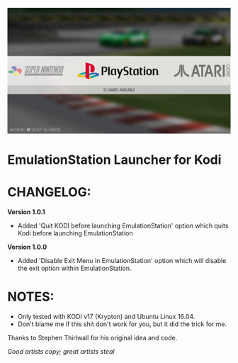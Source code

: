 ![icon](fanart.jpg)

EmulationStation Launcher for Kodi
==================================

CHANGELOG:
==========

**Version 1.0.1**
- Added 'Quit KODI before launching EmulationStation' option which quits Kodi before launching EmulationStation

**Version 1.0.0**
- Added 'Disable Exit Menu in EmulationStation' option which will disable the exit option within EmulationStation.



NOTES:
======

- Only tested with KODI v17 (Krypton) and Ubuntu Linux 16.04.
- Don't blame me if this shit don't work for you, but it did the trick for me.



Thanks to Stephen Thirlwall for his original idea and code.  

*Good artists copy; great artists steal*
